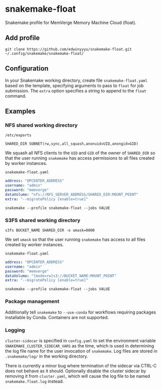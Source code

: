 # snakemake-float

Snakemake profile for MemVerge Memory Machine Cloud (float).

## Add profile

`git clone https://github.com/edwinyyyu/snakemake-float.git ~/.config/snakemake/snakemake-float/`

## Configuration

In your Snakemake working directory, create file `snakemake-float.yaml` based on the template, specifying arguments to pass to  `float` for job submission. The `extra` option specifies a string to append to the `float` command.

## Examples

### NFS shared working directory

`/etc/exports`

```
SHARED_DIR SUBNET(rw,sync,all_squash,anonuid=UID,anongid=GID)
```

We squash all NFS clients to the `UID` and `GID` of the owner of `SHARED_DIR` so that the user running `snakemake` has access permissions to all files created by worker instances.

`snakemake-float.yaml`
```yaml
address: "OPCENTER_ADDRESS"
username: "admin"
password: "memverge"
dataVolume: "nfs://NFS_SERVER_ADDRESS/SHARED_DIR:MOUNT_POINT"
extra: "--migratePolicy [enable=true]"
```

`snakemake --profile snakemake-float --jobs VALUE`

### S3FS shared working directory

`s3fs BUCKET_NAME SHARED_DIR -o umask=0000`

We set `umask` so that the user running `snakemake` has access to all files created by worker instances.

`snakemake-float.yaml`
```yaml
address: "OPCENTER_ADDRESS"
username: "admin"
password: "memverge"
dataVolume: "[mode=rw]s3://BUCKET_NAME:MOUNT_POINT"
extra: "--migratePolicy [enable=true]"
```

`snakemake --profile snakemake-float --jobs VALUE`

### Package management

Additionally tell `snakemake` to `--use-conda` for workflows requiring packages installable by Conda.
Containers are not supported.

### Logging

`cluster-sidecar` is specified in `config.yaml` to set the environment variable `SNAKEMAKE_CLUSTER_SIDECAR_VARS` as the time, which is used in determining the log file name for the user invocation of `snakemake`. Log files are stored in `.snakemake/log/` in the working directory.

There is currently a minor bug where termination of the sidecar via CTRL-C does not behave as it should. Optionally disable the cluster sidecar by removing it from `cluster.yaml`, which will cause the log file to be named `snakemake.float.log` instead.

